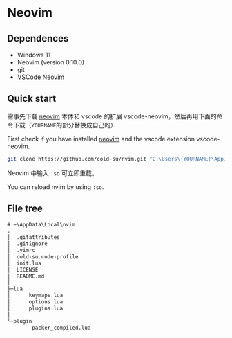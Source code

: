 # Neovim

## Dependences

- Windows 11
- Neovim (version 0.10.0)
- git
- [VSCode Neovim](https://marketplace.visualstudio.com/items?itemName=asvetliakov.vscode-neovim)

## Quick start

需事先下载 [neovim](https://neovim.io/) 本体和 vscode 的扩展 vscode-neovim，然后再用下面的命令下载（`YOURNAME`的部分替换成自己的）

First check if you have installed [neovim](https://neovim.io/) and the vscode extension vscode-neovim.

```bash
git clone https://github.com/cold-su/nvim.git "C:\Users\{YOURNAME}\AppData\Local\nvim"
```

Neovim 中输入 `:so` 可立即重载。

You can reload nvim by using `:so`.

## File tree

```txt
# ~\AppData\Local\nvim
.
│  .gitattributes
│  .gitignore
│  .vimrc
│  cold-su.code-profile
│  init.lua
│  LICENSE
│  README.md
│
├─lua
│      keymaps.lua
│      options.lua
│      plugins.lua
│
└─plugin
        packer_compiled.lua
```
